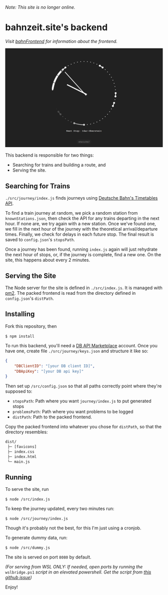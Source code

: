 *Note: This site is no longer online.*
# bahnzeit.site's backend

*Visit [bahnFrontend](https://github.com/simonmso/bahnfrontend) for information about the frontend.*

<img src="https://github.com/simonmso/bahnfrontend/blob/main/preview.png?raw=true" width="800" />

This backend is responsible for two things:
- Searching for trains and building a route, and
- Serving the site.

## Searching for Trains
`./src/journey/index.js` finds journeys using [Deutsche Bahn's Timetables API](https://developers.deutschebahn.com/db-api-marketplace/apis/product/timetables).

To find a train journey at random, we pick a random station from `knownStations.json`, then check the API for any trains departing in the next hour. If none are, we try again with a new station. Once we've found one, we fill in the next hour of the journey with the theoretical arrival/departure times. Finally, we check for delays in each future stop. The final result is saved to `config.json`'s `stopsPath`.

Once a journey has been found, running `index.js` again will just rehydrate the next hour of stops, or, if the journey is complete, find a new one. On the site, this happens about every 2 minutes.

## Serving the Site
The Node server for the site is defined in `./src/index.js`. It is managed with [pm2](https://pm2.keymetrics.io/). The packed frontend is read from the directory defined in `config.json`'s `distPath`.

## Installing
Fork this repository, then

`$ npm install`

To run this backend, you'll need a [DB API Marketplace](https://developers.deutschebahn.com/db-api-marketplace/apis/frontpage) account. Once you have one, create file `./src/journey/keys.json` and structure it like so:

```json
{
    "DBClientID": "[your DB client ID]",
    "DBApiKey": "[your DB api key]"
}
```

Then set up `/src/config.json` so that all paths correctly point where they're supposed to:
- `stopsPath`: Path where you want `journey/index.js` to put generated stops
- `problemsPath`: Path where you want problems to be logged
- `distPath`: Path to the packed frontend.

Copy the packed frontend into whatever you chose for `distPath`, so that the directory resembles:
```
dist/
 ├─ [favicons]
 ├─ index.css
 ├─ index.html
 └─ main.js
```

## Running
To serve the site, run

`$ node /src/index.js`

To keep the journey updated, every two minutes run:

`$ node /src/journey/index.js`

Though it's probably not the best, for this I'm just using a cronjob.

To generate dummy data, run:

`$ node /src/dummy.js`

The site is served on port `8080` by default. 

*(For serving from WSL ONLY: If needed, open ports by running the* `wslbridge.ps1` *script in an elevated powershell. Get the script from [this github issue](https://github.com/microsoft/WSL/issues/4150#issuecomment-504209723))*

Enjoy!
